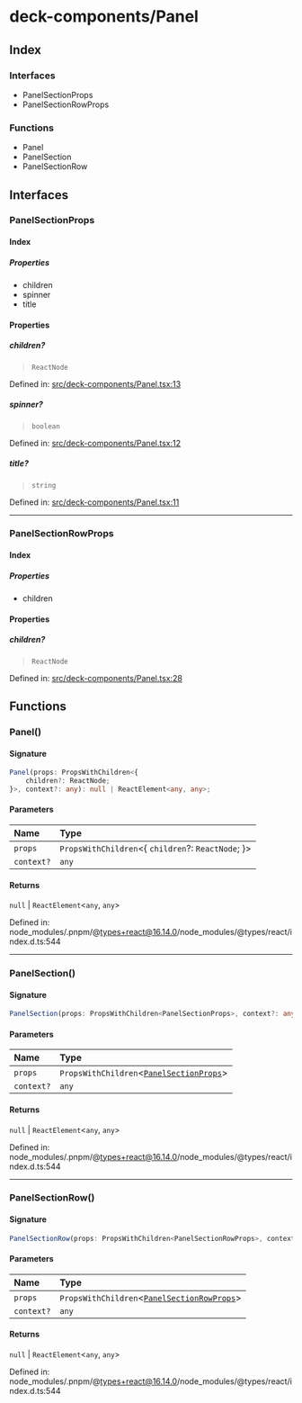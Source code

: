 # deck-components/Panel

## Index

### Interfaces

- PanelSectionProps
- PanelSectionRowProps

### Functions

- Panel
- PanelSection
- PanelSectionRow

## Interfaces

### PanelSectionProps

#### Index

##### Properties

- children
- spinner
- title

#### Properties

##### children?

> `ReactNode`

Defined in:  [src/deck-components/Panel.tsx:13](https://github.com/SteamDeckHomebrew/decky-frontend-lib/blob/-/src/deck-components/Panel.tsx#L13)

##### spinner?

> `boolean`

Defined in:  [src/deck-components/Panel.tsx:12](https://github.com/SteamDeckHomebrew/decky-frontend-lib/blob/-/src/deck-components/Panel.tsx#L12)

##### title?

> `string`

Defined in:  [src/deck-components/Panel.tsx:11](https://github.com/SteamDeckHomebrew/decky-frontend-lib/blob/-/src/deck-components/Panel.tsx#L11)

---

### PanelSectionRowProps

#### Index

##### Properties

- children

#### Properties

##### children?

> `ReactNode`

Defined in:  [src/deck-components/Panel.tsx:28](https://github.com/SteamDeckHomebrew/decky-frontend-lib/blob/-/src/deck-components/Panel.tsx#L28)

## Functions

### Panel()

#### Signature

```ts
Panel(props: PropsWithChildren<{
    children?: ReactNode;
}>, context?: any): null | ReactElement<any, any>;
```

#### Parameters

| Name | Type |
| :------ | :------ |
| `props` | `PropsWithChildren`\<{     `children`?: `ReactNode`; }\> |
| `context?` | `any` |

#### Returns

`null` \| `ReactElement`\<`any`, `any`\>

Defined in:  node\_modules/.pnpm/@types+react@16.14.0/node\_modules/@types/react/index.d.ts:544

---

### PanelSection()

#### Signature

```ts
PanelSection(props: PropsWithChildren<PanelSectionProps>, context?: any): null | ReactElement<any, any>;
```

#### Parameters

| Name | Type |
| :------ | :------ |
| `props` | `PropsWithChildren`\<[`PanelSectionProps`](Panel#panelsectionprops)\> |
| `context?` | `any` |

#### Returns

`null` \| `ReactElement`\<`any`, `any`\>

Defined in:  node\_modules/.pnpm/@types+react@16.14.0/node\_modules/@types/react/index.d.ts:544

---

### PanelSectionRow()

#### Signature

```ts
PanelSectionRow(props: PropsWithChildren<PanelSectionRowProps>, context?: any): null | ReactElement<any, any>;
```

#### Parameters

| Name | Type |
| :------ | :------ |
| `props` | `PropsWithChildren`\<[`PanelSectionRowProps`](Panel#panelsectionrowprops)\> |
| `context?` | `any` |

#### Returns

`null` \| `ReactElement`\<`any`, `any`\>

Defined in:  node\_modules/.pnpm/@types+react@16.14.0/node\_modules/@types/react/index.d.ts:544
